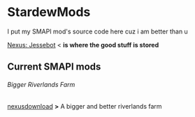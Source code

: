 # StardewMods

I put my SMAPI mod's source code here cuz i am better than u

[Nexus: Jessebot](https://www.nexusmods.com/users/55529772) < **is where the good stuff is stored**

## Current SMAPI mods

###### Bigger Riverlands Farm 
[nexusdownload](https://www.nexusmods.com/stardewvalley/mods/3025)
**>** A bigger and better riverlands farm 

			
		